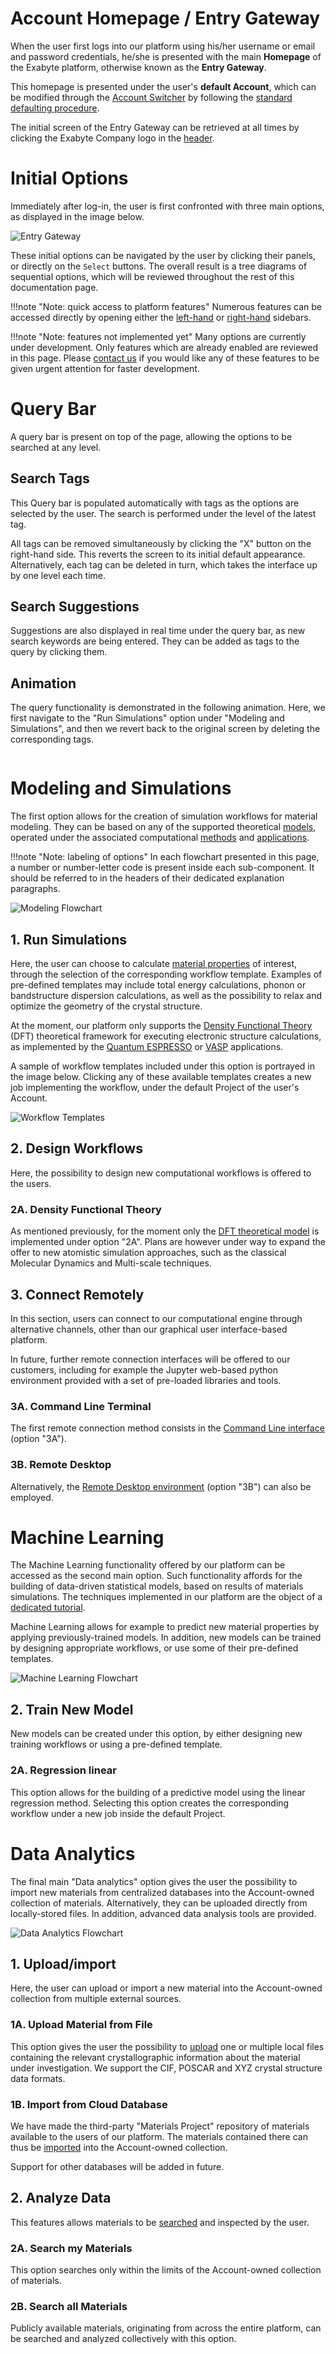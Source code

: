# Account Homepage / Entry Gateway

When the user first logs into our platform using his/her username or email and password credentials, he/she is presented with the main **Homepage** of the Exabyte platform, otherwise known as the **Entry Gateway**.

This homepage is presented under the user's **default Account**, which can be modified through the [Account Switcher](/accounts/ui/switcher.md) by following the [standard defaulting procedure](/entities-general/actions/set-default.md). 

The initial screen of the Entry Gateway can be retrieved at all times by clicking the Exabyte Company logo in the [header](../header-footer.md). 

# Initial Options

Immediately after log-in, the user is first confronted with three main options, as displayed in the image below. 

![Entry Gateway](/images/entry-gateway.png "Entry Gateway")

These initial options can be navigated by the user by clicking their panels, or directly on the `Select` buttons. The overall result is a tree diagrams of sequential options, which will be reviewed throughout the rest of this documentation page. 

!!!note "Note: quick access to platform features"
    Numerous features can be accessed directly by opening either the [left-hand](../left-sidebar.md) or [right-hand](../right-sidebar.md) sidebars.

!!!note "Note: features not implemented yet"
    Many options are currently under development. Only features which are already enabled are reviewed in this page. Please [contact us](/ui/support.md) if you would like any of these features to  be given urgent attention for faster development. 


# Query Bar

A query bar <i class="zmdi zmdi-search zmdi-hc-border"></i> is present on top of the page, allowing the options to be searched at any level. 

## Search Tags

This Query bar is populated automatically with tags as the options are selected by the user. The search is performed under the level of the latest tag.

All tags can be removed simultaneously by clicking the "X" button on the right-hand side. This reverts the screen to its initial default appearance. Alternatively, each tag can be deleted in turn, which takes the interface up by one level each time.

## Search Suggestions

Suggestions are also displayed in real time under the query bar, as new search keywords are being entered. They can be added as tags to the query by clicking them. 

## Animation

The query functionality is demonstrated in the following animation. Here, we first navigate to the "Run Simulations" option under "Modeling and Simulations", and then we revert back to the original screen by deleting the corresponding tags.

<img data-gifffer="/images/gateway-query.gif" />


# Modeling and Simulations <i class="zmdi zmdi-cloud-outline-alt"></i>

The first option allows for the creation of simulation workflows for material modeling. They can be based on any of the supported theoretical [models](/models/overview.md), operated under the associated computational [methods](/methods/overview.md) and [applications](/applications/overview.md). 


!!!note "Note: labeling of options"
    In each flowchart presented in this page, a number or number-letter code is present inside each sub-component. It should be referred to in the headers of their dedicated explanation paragraphs.

![Modeling Flowchart](/images/modeling-flowchart.png "Modeling Flowchart")

## 1. Run Simulations 

Here, the user can choose to calculate [material properties](/materials/properties.md) of interest, through the selection of the corresponding workflow template. Examples of pre-defined templates may include total energy calculations, phonon or bandstructure dispersion calculations, as well as the possibility to relax and optimize the geometry of the crystal structure. 

At the moment, our platform only supports the [Density Functional Theory](/models/dft/overview.md) (DFT) theoretical framework for executing electronic structure calculations, as implemented by the [Quantum ESPRESSO](/applications/quantum-espresso.md) or [VASP](/applications/vasp.md) applications.

A sample of workflow templates included under this option is portrayed in the image below. Clicking any of these available templates creates a new job implementing the workflow, under the default Project of the user's Account.

![Workflow Templates](/images/workflow-templates.png "Workflow Templates")


## 2. Design Workflows 

Here, the possibility to design new computational workflows is offered to the users. 

### 2A. Density Functional Theory 

As mentioned previously, for the moment only the [DFT theoretical model]((/models/dft/overview.md)) is implemented under option "2A". Plans are however under way to expand the offer to new atomistic simulation approaches, such as the classical Molecular Dynamics and Multi-scale techniques. 

## 3. Connect Remotely 

In this section, users can connect to our computational engine through alternative channels, other than our graphical user interface-based platform. 

In future, further remote connection interfaces will be offered to our customers, including for example the Jupyter web-based python environment provided with a set of pre-loaded libraries and tools.

### 3A. Command Line Terminal 

The first remote connection method consists in the [Command Line interface](/compute/cli/login.md) (option "3A"). 

### 3B. Remote Desktop 

Alternatively, the [Remote Desktop environment](/compute/remote-desktop.md) (option "3B") can also be employed. 


# Machine Learning <i class="zmdi zmdi-graduation-cap"></i>

The Machine Learning functionality offered by our platform can be accessed as the second main option. Such functionality affords for the building of data-driven statistical models, based on results of materials simulations. The techniques implemented in our platform are the object of a [dedicated tutorial](/tutorials/ml/train-ml-model.md).

Machine Learning allows for example to predict new material properties by applying previously-trained models. In addition, new models can be trained by designing appropriate workflows, or use some of their pre-defined templates.

![Machine Learning Flowchart](/images/ml-flowchart.png "Machine Learning Flowchart")

## 2. Train New Model 

New models can be created under this option, by either designing new training workflows or using a pre-defined template.

### 2A. Regression linear 

This option allows for the building of a predictive model using the linear regression method. Selecting this option creates the corresponding workflow under a new job inside the default Project. 

# Data Analytics <i class="zmdi zmdi-search"></i>

The final main "Data analytics" option gives the user the possibility to import new materials from centralized databases into the Account-owned collection of materials. Alternatively, they can be uploaded directly from locally-stored files. In addition, advanced data analysis tools are provided. 

![Data Analytics Flowchart](/images/data-flowchart.png "Data Analytics Flowchart")

## 1. Upload/import 

Here, the user can upload or import a new material into the Account-owned collection from multiple external sources.

### 1A. Upload Material from File 

This option gives the user the possibility to [upload](/materials/actions/upload.md) one or multiple local files containing the relevant crystallographic information about the material under investigation. We support the CIF, POSCAR and XYZ crystal structure data formats.

### 1B. Import from Cloud Database 

We have made the third-party "Materials Project" repository of materials available to the users of our platform.  The materials contained there can thus be [imported](/materials/actions/import.md) into the Account-owned collection.

Support for other databases will be added in future.

## 2. Analyze Data 

This features allows materials to be [searched](/entities-general/actions/search.md) and inspected by the user. 

### 2A. Search my Materials 

This option searches only within the limits of the Account-owned collection of materials.

### 2B. Search all Materials 

Publicly available materials, originating from across the entire platform, can be searched and analyzed collectively with this option.
